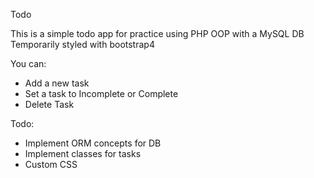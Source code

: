 Todo

This is a simple todo app for practice using PHP OOP with a MySQL DB
Temporarily styled with bootstrap4

You can:
- Add a new task
- Set a task to Incomplete or Complete
- Delete Task

Todo:
- Implement ORM concepts for DB
- Implement classes for tasks
- Custom CSS